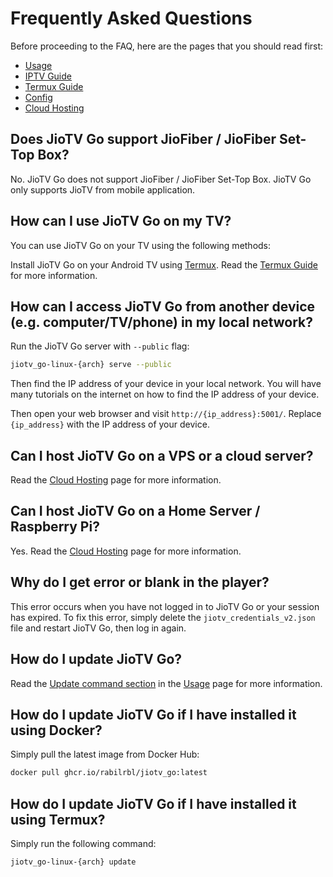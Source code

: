 # Frequently Asked Questions

Before proceeding to the FAQ, here are the pages that you should read first:

- [Usage](../usage/usage.md)
- [IPTV Guide](../usage/iptv.md)
- [Termux Guide](./termux.md)
- [Config](../config.md)
- [Cloud Hosting](../cloud_hosting.md)

## Does JioTV Go support JioFiber / JioFiber Set-Top Box?

No. JioTV Go does not support JioFiber / JioFiber Set-Top Box. JioTV Go only supports JioTV from mobile application.

## How can I use JioTV Go on my TV?

You can use JioTV Go on your TV using the following methods:

Install JioTV Go on your Android TV using [Termux](./termux.md). Read the [Termux Guide](./termux.md) for more information.

## How can I access JioTV Go from another device (e.g. computer/TV/phone) in my local network?

Run the JioTV Go server with `--public` flag:

```sh
jiotv_go-linux-{arch} serve --public
```

Then find the IP address of your device in your local network. You will have many tutorials on the internet on how to find the IP address of your device.

Then open your web browser and visit `http://{ip_address}:5001/`. Replace `{ip_address}` with the IP address of your device.

## Can I host JioTV Go on a VPS or a cloud server?

Read the [Cloud Hosting](../cloud_hosting.md) page for more information.

## Can I host JioTV Go on a Home Server / Raspberry Pi?

Yes. Read the [Cloud Hosting](../cloud_hosting.md) page for more information.

## Why do I get error or blank in the player?

This error occurs when you have not logged in to JioTV Go or your session has expired. To fix this error, simply delete the `jiotv_credentials_v2.json` file and restart JioTV Go, then log in again.

## How do I update JioTV Go?

Read the [Update command section](./usage/usage.md#2-update-command) in the [Usage](../usage/usage.md) page for more information.

## How do I update JioTV Go if I have installed it using Docker?

Simply pull the latest image from Docker Hub:

```sh
docker pull ghcr.io/rabilrbl/jiotv_go:latest
```

## How do I update JioTV Go if I have installed it using Termux?

Simply run the following command:

```sh
jiotv_go-linux-{arch} update
```